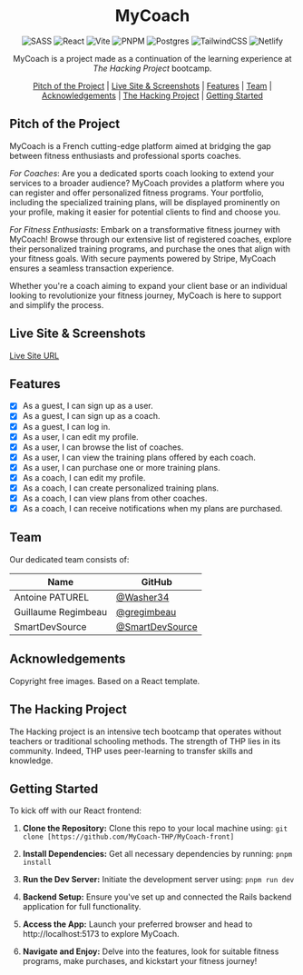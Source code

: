 <div align='center'>

# MyCoach

![SASS](https://img.shields.io/badge/SASS-hotpink.svg?style=for-the-badge&logo=SASS&logoColor=white)
![React](https://img.shields.io/badge/react-%2320232a.svg?style=for-the-badge&logo=react&logoColor=%2361DAFB)
![Vite](https://img.shields.io/badge/vite-%23646CFF.svg?style=for-the-badge&logo=vite&logoColor=white)
![PNPM](https://img.shields.io/badge/pnpm-%234a4a4a.svg?style=for-the-badge&logo=pnpm&logoColor=f69220)
![Postgres](https://img.shields.io/badge/postgres-%23316192.svg?style=for-the-badge&logo=postgresql&logoColor=white)
![TailwindCSS](https://img.shields.io/badge/tailwindcss-%2338B2AC.svg?style=for-the-badge&logo=tailwind-css&logoColor=white)
![Netlify](https://img.shields.io/badge/netlify-%23000000.svg?style=for-the-badge&logo=netlify&logoColor=#00C7B7)

MyCoach is a project made as a continuation of the learning experience at *The Hacking Project* bootcamp.

[Pitch of the Project](#pitch-of-the-project) |
[Live Site & Screenshots](#live-site--screenshots) |
[Features](#features) |
[Team](#team) |
[Acknowledgements](#acknowledgements) |
[The Hacking Project](#the-hacking-project) |
[Getting Started](#getting-started)

</div>

## Pitch of the Project

MyCoach is a French cutting-edge platform aimed at bridging the gap between fitness enthusiasts and professional sports coaches.


*For Coaches*:
Are you a dedicated sports coach looking to extend your services to a broader audience? MyCoach provides a platform where you can register and offer personalized fitness programs. Your portfolio, including the specialized training plans, will be displayed prominently on your profile, making it easier for potential clients to find and choose you.

*For Fitness Enthusiasts*:
Embark on a transformative fitness journey with MyCoach! Browse through our extensive list of registered coaches, explore their personalized training programs, and purchase the ones that align with your fitness goals. With secure payments powered by Stripe, MyCoach ensures a seamless transaction experience.

Whether you're a coach aiming to expand your client base or an individual looking to revolutionize your fitness journey, MyCoach is here to support and simplify the process.

## Live Site & Screenshots

[Live Site URL](https://mycoachthp.netlify.app)

## Features

- [x] As a guest, I can sign up as a user.
- [x] As a guest, I can sign up as a coach.
- [x] As a guest, I can log in.
- [x] As a user, I can edit my profile.
- [x] As a user, I can browse the list of coaches.
- [x] As a user, I can view the training plans offered by each coach.
- [x] As a user, I can purchase one or more training plans.
- [x] As a coach, I can edit my profile.
- [x] As a coach, I can create personalized training plans.
- [x] As a coach, I can view plans from other coaches.
- [x] As a coach, I can receive notifications when my plans are purchased.

## Team

Our dedicated team consists of:

| Name |GitHub|
| ---- | ---- |
| Antoine PATUREL | [@Washer34](@Washer34) |
| Guillaume Regimbeau | [@gregimbeau](@gregimbeau) |
| SmartDevSource | [@SmartDevSource](@SmartDevSource) |

## Acknowledgements

Copyright free images.
Based on a React template.

## The Hacking Project

The Hacking project is an intensive tech bootcamp that operates without teachers or traditional schooling methods. The strength of THP lies in its community. Indeed, THP uses peer-learning to transfer skills and knowledge.

## Getting Started

To kick off with our React frontend:

1. **Clone the Repository:** Clone this repo to your local machine using:
`git clone [https://github.com/MyCoach-THP/MyCoach-front]`

2. **Install Dependencies:** Get all necessary dependencies by running:
`pnpm install`

3. **Run the Dev Server:** Initiate the development server using:
`pnpm run dev`

4. **Backend Setup:** Ensure you've set up and connected the Rails backend application for full functionality.

5. **Access the App:** Launch your preferred browser and head to http://localhost:5173 to explore MyCoach.

6. **Navigate and Enjoy:** Delve into the features, look for suitable fitness programs, make purchases, and kickstart your fitness journey!